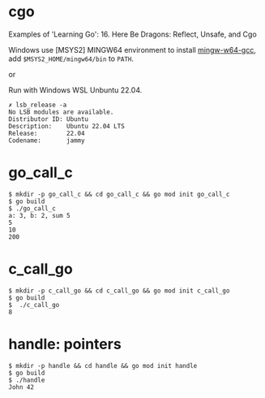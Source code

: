 # cgo

Examples of 'Learning Go': 16. Here Be Dragons: Reflect, Unsafe, and Cgo


Windows use [MSYS2] MINGW64 environment to install [mingw-w64-gcc](https://packages.msys2.org/base/mingw-w64-gcc), add `$MSYS2_HOME/mingw64/bin` to `PATH`.

or

Run with Windows WSL Unbuntu 22.04.
```shell
✗ lsb_release -a
No LSB modules are available.
Distributor ID: Ubuntu
Description:    Ubuntu 22.04 LTS
Release:        22.04
Codename:       jammy
```

# go_call_c
```shell
$ mkdir -p go_call_c && cd go_call_c && go mod init go_call_c
$ go build
$ ./go_call_c
a: 3, b: 2, sum 5
5
10
200
```

# c_call_go
```shell
$ mkdir -p c_call_go && cd c_call_go && go mod init c_call_go
$ go build
$  ./c_call_go
8
```

# handle: pointers
```shell
$ mkdir -p handle && cd handle && go mod init handle
$ go build
$ ./handle
John 42
```